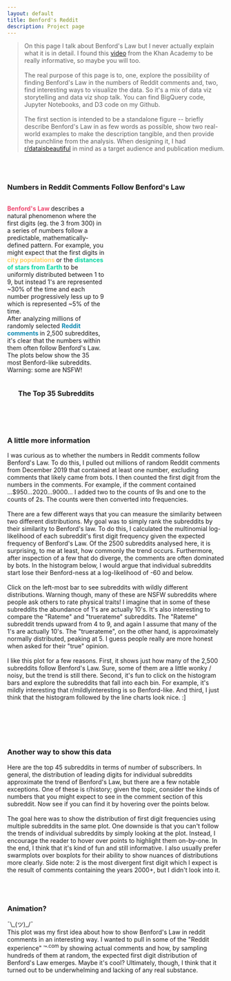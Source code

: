 ```yaml
---
layout: default
title: Benford's Reddit
description: Project page
---
```

<script src="https://d3js.org/d3.v5.js"></script>
<script src="script.js"></script>
<script src="subreddits.js"></script>
<script src="big_plot.js"></script>
<link rel="stylesheet" href="stylesheet.css">

<div class="main">
    <blockquote>
        On this page I talk about Benford's Law but I never actually explain what it is in detail. 
        I found this <a href="https://www.khanacademy.org/math/algebra-home/alg-exp-and-log/alg-logarithmic-scale/v/vi-and-sal-talk-about-the-mysteries-of-benford-s-law">video</a> 
        from the Khan Academy to be really informative, so maybe you will too.
        <br><br>
        The real purpose of this page is to, one, explore the possibility of finding Benford's Law in the numbers of Reddit comments
        and, two, find interesting ways to visualize the data. So it's a mix of data viz storytelling and data viz shop talk.
        You can find BigQuery code, Jupyter Notebooks, and D3 code on my Github.
        <br><br>
        The first section is intended to be a standalone figure -- briefly describe Benford's Law in as few words as possible,
        show two real-world examples to make the description tangible, and then provide the punchline from the analysis.
        When designing it, I had <a href="https://www.reddit.com/r/dataisbeautiful/">r/dataisbeautiful</a> in mind as a
        target audience and publication medium.
    </blockquote>
    <br><br>
    <div id="big_div" class="big_plot">
        <h3>Numbers in Reddit Comments Follow Benford's Law</h3>
            <div style="display: flex;">
                <div id="big_plot_text" style="width: 45%;">
                    <p>
                    <span style="color:#EF476F;font-weight:bold">Benford's Law </span> describes a natural phenomenon where the first digits (eg. the 3 from 300)
                    in a series of numbers follow a predictable, mathematically-defined pattern.
                    For example, you might expect that the first digits in <span style="color:#FFD166;font-weight:bold"> city populations </span> or the 
                    <span style="color:#06D6A0;font-weight:bold"> distances of stars from Earth </span> to be uniformly distributed between 1 to 9, but instead 1's
                    are represented ~30% of the time and each number progressively less up to 9 which is represented ~5% of the time.
                    <br>
                    After analyzing millions of randomly selected <span style="color:#118AB2;font-weight:bold">Reddit comments </span> in 2,500 subreddites, 
                    it's clear that the numbers within them often follow Benford's Law. The plots below show the 35 most 
                    Benford-like subreddits. Warning: some are NSFW!
                    </p>
                </div>
                <div id="ben_example_div" style="flex-grow: 1; margin-left: 40px; margin-top: 25px">
                </div>
            </div>
            <div id="subreddits_div" style="padding-top: 0px">
            <div style="display: flex; width: 90%; margin: auto;">
                <div style="width: 300px;"><h3 style="font-size: 16px;">The Top 35 Subreddits</h3></div>
                <div class="legend_div_class" align=right style="flex-grow: 1; margin-right: 10px;"></div>
            </div>
                <div id="good_subreddits_div" style="width: 90%; margin: auto;"></div>
            <!-- <h4>The Bottom 40</h4>
                <div id="bad_subreddits_div">
            </div> -->
            </div>
        </div>
    <div id="section_2_div" class="section_2" style="padding-top: 50px;">
       <h3>A little more information</h3>
        <p>
            I was curious as to whether the numbers in Reddit comments follow Benford's Law. To do this, I pulled out
            millions of random Reddit comments from December 2019 that contained at least one number, excluding
            comments that likely came from bots.
            I then counted the first digit from the numbers in the comments. For example,
            if the comment contained ...$950...2020...9000... I added two to the counts of 9s and one to the counts of 2s.
            The counts were then converted into frequencies.
            <br><br>
            There are a few different ways that you can measure the similarity between two different distributions.
            My goal was to simply rank the subreddits by their similarity to Benford's law. To do
            this, I calculated the
            multinomial log-likelihood of each subreddit's first digit frequency given the expected frequency
            of Benford's Law. Of the 2500 subreddits analysed here, it is surprising, to me at least, how commonly
            the trend occurs. Furthermore, after inspection of a few that do diverge, the comments are often
            dominated by bots. In the histogram below, I would argue that individual subreddits start lose their Benford-ness
            at a log-likelihood of -60 and below.
            <br><br>
            Click on the left-most bar to see subreddits with wildly different distributions.
            Warning though, many of these are NSFW subreddits where people ask others to rate physical
            traits! I imagine that in some of these subreddits the abundance of 1's are actually 10's. It's also
            interesting to compare the "Rateme" and "truerateme" subreddits. The "Rateme" subreddit trends upward
            from 4 to 9, and again I assume that many of the 1's are actually 10's. The "truerateme", on the other
            hand, is approximately normally distributed, peaking at 5. I guess people really are more honest when
            asked for their "true" opinion.
            <br><br>
            I like this plot for a few reasons. First, it shows just how many of the 2,500 subreddits follow
            Benford's Law. Sure, some of them are a little wonky / noisy, but the trend is still there. Second, it's fun
            to click on the histogram bars and explore the subreddits that fall into each bin. For example, it's mildly 
            interesting that r/mildlyinteresting is so Benford-like. And third, I just think 
            that the histogram followed by the line charts look nice. :]
        </p>
        <br>
        <div id="likelihood-div"> </div>
        <div class="legend_div_class" align="right" style="padding-top: 10px;"></div>
        <div id="subreddit-div" style="padding-top: 10px;"></div>
        <div>
        </div>
        <br>
        <br>
            <div id="subplot-div">
                <h3>Another way to show this data</h3>
                <p>
                    Here are the top 45 subreddits in terms of number of subscribers. In general, the distribution of
                    leading digits for individual subreddits approximate the trend of Benford's Law, but there are a few
                    notable exceptions. One of these is r/history; given the topic, consider the kinds of numbers that
                    you might expect to see in the comment section of this subreddit. Now see if you can find it by
                    hovering over the points below.
                    <br><br>
                    The goal here was to show the distribution of first digit frequencies using multiple subreddits
                    in the same plot. One downside is that you can't follow the trends of individual subreddits by simply
                    looking at the plot. Instead, I encourage the reader to hover over points to highlight them on-by-one.
                    In the end, I think that it's kind of fun and still informative. I also usually prefer swarmplots
                    over boxplots for their ability to show nuances of distributions more clearly. Side note: 2 is the most
                    divergent first digit which I expect is the result of comments containing the years 2000+, but I didn't look into it.
                </p>
                <div id="swarmplot-div"> </div>
                <br><br>
            </div>
            <div>
                <h3 align="left">Animation?</h3>
                <p>
                ¯\_(ツ)_/¯ <br>
                    This plot was my first idea about how to show Benford's Law in reddit comments in an interesting way.
                    I wanted to pull in some of the "Reddit experience" &trade;<sup>.com</sup> by showing actual comments
                    and how, by sampling hundreds of them at random, the expected first digit distribution of Benford's Law emerges.
                    Maybe it's cool? Ultimately, though, I think that it turned out to be underwhelming and lacking of 
                    any real substance.
                </p>
            </div>
            <div style="display: flex;">
                <div id="reddit-benford-div" style="width: 50%;">
                </div>
                <div id="comment_div" class="comment" style="flex-grow: 1; margin-left: 40px;">
                </div>
            </div>
            <div id="intro-bens-div"></div>
        </div>
</div>